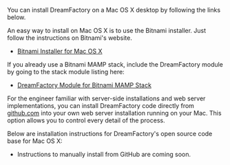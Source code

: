 You can install DreamFactory on a Mac OS X desktop by following the links below.

An easy way to install on Mac OS X is to use the Bitnami installer. Just follow the instructions on Bitnami's website.

* [Bitnami Installer for Mac OS X](https://bitnami.com/stack/dreamfactory/installer#osx)

If you already use a Bitnami MAMP stack, include the DreamFactory module by going to the stack module listing here:

* [DreamFactory Module for Bitnami MAMP Stack](https://bitnami.com/stack/mamp/modules#dreamfactory)

For the engineer familiar with server-side installations and web server implementations, you can install DreamFactory code directly from [github.com](http://github.com/dreamfactorysoftware/dsp-core) into your own web server installation running on your Mac. This option allows you to control every detail of the process.

Below are installation instructions for DreamFactory's open source code base for Mac OS X:

* Instructions to manually install from GitHub are coming soon.